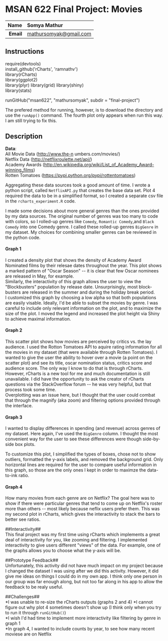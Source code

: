 MSAN 622 Final Project: Movies
==============================

| **Name**  | Somya Mathur |
|----------:|:------------|
| **Email** | mathursomyak@gmail.com |

## Instructions ##  
require(devtools)  
install_github('rCharts', 'ramnathv')  
library(rCharts)  
library(ggplot2)   
library(plyr)
library(grid)
library(shiny)  
library(stats)


runGitHub("msan622", "mathursomyak", subdir = "final-project")  

The prefered method for running, however, is to download the directory 
and use the ```runApp()``` command. The fourth plot only appears when run this way.
I am still trying to fix this.

## Description ##

**Data**:  
All Movie Data (http://www.the-n
umbers.com/movies/)  
Netflix Data   (http://netflixroulette.net/api/)  
Academy Awards (http://en.wikipedia.org/wiki/List_of_Academy_Award-winning_films)  
Rotten Tomatoes (https://pypi.python.org/pypi/rottentomatoes)  

Aggregating these data sources took a good amount of time. I wrote a python script, called
```NetflixAPI.py``` that creates the base data set. Plot 4 required the data to be in
a simplified format, so I created a separate csv file in the ```rcharts_experiment.R``` code.  

I made some decisions about more general genres than the ones provided by my data sources. The 
original number of genres was too many to code with colors, so I rolled-up genres like ```Comedy```,
```Romantic Comedy```,and ```Black Comedy``` into one Comedy genre. I called these rolled-up genres
```BigGenre``` in my dataset. My choices for combining smaller genres can be reviewed in the python
code.

#### Graph 1 ####  
I created a density plot that shows the density of Academy Award Nominated films
by their relesae dates throughout the year. This plot shows a marked pattern of 
"Oscar Season" -- it is clear that few Oscar nominees are released in May, for example.  
Similarly, the interactivity of this graph allows the user to view the "Blockbusters"
population by release date. Unsurprisingly, most block-busters are released in the summer 
and during the holiday break period.  
I customized this graph by choosing a low alpha so that both populations are easily visable. Ideally, I'd be able to subset the movies by genre. I was careful to include
only relevant information on the plot, and to maximize the size of the plot. I moved the 
legend and increased the plot height via Shiny to achieve maximal information.

#### Graph 2 ####  
This scatter plot shows how movies are perceived by critics vs. the lay audience. I used
the Rotton Tomatoes API to aquire rating information for all the movies in my dataset 
(that were available through Rotten Tomatoes). I wanted to give the user the ability to hover over a movie (a point on the scatter plot) and see its title, oscar nomination status, critics score and audience score. The only way I know to do that is through rCharts. However, rCharts is a new tool for me and much documentation is still unavailable. I did have the opportunity to ask the creator of rCharts questions via the StackOverflow forum -- he was very helpful, but that process took some time.  
Overplotting was an issue here, but I thought that the user could combat that through the
magnify (aka zoom) and filtering options provided through the interface.

#### Graph 3 ####
I wanted to display differences in spending (and revenue) across genres of my dataset. Here again, I've used the ```BigGenre``` column. I thought the most convenient way for the user to see these
differences were though side-by-side box plots.  

To customize this plot, I simplified the types of boxes, chose not to show outliers, formatted the y-axis labels, and removed the background grid. Only horizontal lines are required for the user to compare useful information in this graph, so those are the only ones I kept in order to maximze the data-to-ink ratio.

#### Graph 4 ####
How many movies from each genre are on Netflix? The goal here was to show if there were particular genres that tend to come up on Netflix's roster more than others -- most likely because neflix users prefer them. This was my second plot in rCharts, which gives the interactivity to stack the bars to better see ratios.  

##Interactivity##  
This final project was my first time using rCharts which implements a great deal of interactivity for you, like zooming and filtering. I implemented interactivity to give users different "views" of the data. For example, one of the graphs allows you to choose what the y-axis will be.  

##Prototype Feedback##  
Unfortunately, this activity did not have much impact on my project because I changed the dataset I was using after we did this activity. However, it did give me ideas on things I could do in my own app. I think only one person in our group was far enough along, but not too far along in his app to allow the feedback to be realy useful.  

##Challenges##  
*I was unable to re-size the rCharts outputs (graphs 2 and 4)
*I cannot figure out why plot 4 sometimes doesn't show up (I think only when you try to run
it through ```runGitHub()```)  
*I wish I'd had time to implement more interactivity like filtering by genre in graph 1  
*In graph 4, I wanted to include counts by year, to see how many recent moviese are on Netflix